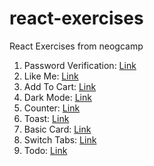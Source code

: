 # react-exercises
React Exercises from neogcamp

1. Password Verification: [Link](https://codesandbox.io/s/pswdverification-vlpk0)
2. Like Me: [Link](https://codesandbox.io/s/likeme-8ed05)
3. Add To Cart: [Link](https://codesandbox.io/s/addtocart-ih8ed)
4. Dark Mode: [Link](https://codesandbox.io/s/darkmode-spurc)
5. Counter: [Link](https://codesandbox.io/s/reactcounter-xgxfk)
6. Toast: [Link](https://codesandbox.io/s/toast-ft7um)
7. Basic Card: [Link](https://codesandbox.io/s/basic-card-hdfcf)
8. Switch Tabs: [Link](https://codesandbox.io/s/switchtabs-n4tni)
9. Todo: [Link](https://codesandbox.io/s/todoapp-2kmhm)
